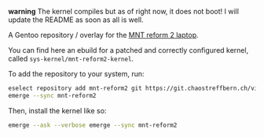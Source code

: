 **warning** The kernel compiles but as of right now, it does not boot! I will update the README as soon as all is well.

A Gentoo repository / overlay for the [MNT reform 2 laptop](https://mntre.com/).

You can find here an ebuild for a patched and correctly configured kernel, called `sys-kernel/mnt-reform2-kernel`.

To add the repository to your system, run:
```bash
eselect repository add mnt-reform2 git https://git.chaostreffbern.ch/vimja/mnt-reform2-overlay.git
emerge --sync mnt-reform2
```

Then, install the kernel like so:
```bash
emerge --ask --verbose emerge --sync mnt-reform2
```
